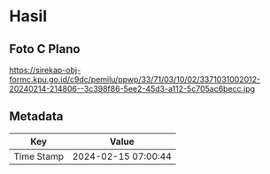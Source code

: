 # Hasil

## Foto C Plano

https://sirekap-obj-formc.kpu.go.id/c9dc/pemilu/ppwp/33/71/03/10/02/3371031002012-20240214-214806--3c398f86-5ee2-45d3-a112-5c705ac6becc.jpg


## Metadata

| Key        | Value               |
| ---------- | ------------------- |
| Time Stamp | 2024-02-15 07:00:44 |



